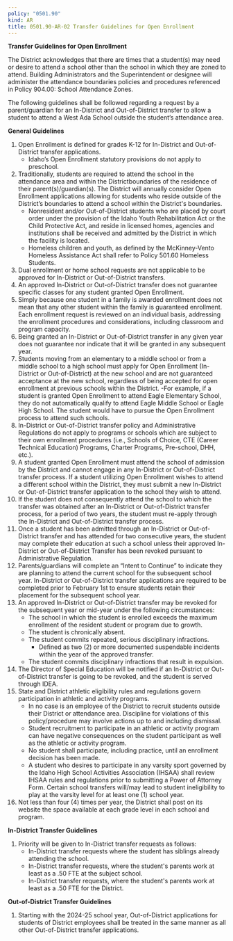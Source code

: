 ```yaml
---
policy: "0501.90"
kind: AR
title: 0501.90-AR-02 Transfer Guidelines for Open Enrollment
---
```


**Transfer Guidelines for Open Enrollment**

The District acknowledges that there are times that a student(s) may need or desire to attend a school other than the school in which they are zoned to attend. Building Administrators and the Superintendent or designee will administer the attendance boundaries policies and procedures referenced in Policy 904.00: School Attendance Zones.

The following guidelines shall be followed regarding a request by a parent/guardian for an In-District and Out-of-District transfer to allow a student to attend a West Ada School outside the student’s attendance area.

**General Guidelines**

1. Open Enrollment is defined for grades K-12 for In-District and Out-of-District transfer applications.
    - Idaho’s Open Enrollment statutory provisions do not apply to preschool.
2. Traditionally, students are required to attend the school in the attendance area and within the Districtboundaries of the residence of their parent(s)/guardian(s). The District will annually consider Open Enrollment applications allowing for students who reside outside of the District’s boundaries to attend a school within the District's boundaries.
    - Nonresident and/or Out-of-District students who are placed by court order under the provision of the Idaho Youth Rehabilitation Act or the Child Protective Act, and reside in licensed homes, agencies and institutions shall be received and admitted by the District in which the facility is located.
    - Homeless children and youth, as defined by the McKinney-Vento Homeless Assistance Act shall refer to Policy 501.60 Homeless Students.
3. Dual enrollment or home school requests are not applicable to be approved for In-District or Out-of-District transfers.
4. An approved In-District or Out-of-District transfer does not guarantee specific classes for any student granted Open Enrollment.
5. Simply because one student in a family is awarded enrollment does not mean that any other student within the family is guaranteed enrollment. Each enrollment request is reviewed on an individual basis, addressing the enrollment procedures and considerations, including classroom and program capacity.
6. Being granted an In-District or Out-of-District transfer in any given year does not guarantee nor indicate that it will be granted in any subsequent year.
7. Students moving from an elementary to a middle school or from a middle school to a high school must apply for Open Enrollment (In-District or Out-of-District) at the new school and are not guaranteed acceptance at the new school, regardless of being accepted for open enrollment at previous schools within the District.
    -For example, if a student is granted Open Enrollment to attend Eagle Elementary School, they do not automatically qualify to attend Eagle Middle School or Eagle High School. The student would have to pursue the Open Enrollment process to attend such schools.
8. In-District or Out-of-District transfer policy and Administrative Regulations do not apply to programs or schools which are subject to their own enrollment procedures (i.e., Schools of Choice, CTE (Career Technical Education) Programs, Charter Programs, Pre-school, DHH, etc.).
9. A student granted Open Enrollment must attend the school of admission by the District and cannot engage in any In-District or Out-of-District transfer process. If a student utilizing Open Enrollment wishes to attend a different school within the District, they must submit a new In-District or Out-of-District transfer application to the school they wish to attend.
10. If the student does not consequently attend the school to which the transfer was obtained after an In-District or Out-of-District transfer process, for a period of two years, the student must re-apply through the In-District and Out-of-District transfer process.
11. Once a student has been admitted through an In-District or Out-of-District transfer and has attended for two consecutive years, the student may complete their education at such a school unless their approved In-District or Out-of-District Transfer has been revoked pursuant to Administrative Regulation.
12. Parents/guardians will complete an “Intent to Continue” to indicate they are planning to attend the current school for the subsequent school year. In-District or Out-of-District transfer applications are required to be completed prior to February 1st to ensure students retain their placement for the subsequent school year.
13. An approved In-District or Out-of-District transfer may be revoked for the subsequent year or mid-year under the following circumstances:
    - The school in which the student is enrolled exceeds the maximum enrollment of the resident student or program due to growth.
    - The student is chronically absent.
    - The student commits repeated, serious disciplinary infractions.
        - Defined as two (2) or more documented suspendable incidents within the year of the approved transfer.
    - The student commits disciplinary infractions that result in expulsion.
14. The Director of Special Education will be notified if an In-District or Out-of-District transfer is going to be revoked, and the student is served through IDEA.
15. State and District athletic eligibility rules and regulations govern participation in athletic and activity programs.
    - In no case is an employee of the District to recruit students outside their District or attendance area. Discipline for violations of this policy/procedure may involve actions up to and including dismissal.
    - Student recruitment to participate in an athletic or activity program can have negative consequences on the student participant as well as the athletic or activity program.
    - No student shall participate, including practice, until an enrollment decision has been made.
    - A student who desires to participate in any varsity sport governed by the Idaho High School Activities Association (IHSAA) shall review IHSAA rules and regulations prior to submitting a Power of Attorney Form. Certain school transfers will/may lead to student ineligibility to play at the varsity level for at least one (1) school year.
16. Not less than four (4) times per year, the District shall post on its website the space available at each grade level in each school and program.

**In-District Transfer Guidelines**

1. Priority will be given to In-District transfer requests as follows:
    - In-District transfer requests where the student has siblings already attending the school.
    - In-District transfer requests, where the student's parents work at least as a .50 FTE at the subject school.
    - In-District transfer requests, where the student's parents work at least as a .50 FTE for the District.

**Out-of-District Transfer Guidelines**

1. Starting with the 2024-25 school year, Out-of-District applications for students of District employees shall be treated in the same manner as all other Out-of-District transfer applications.
